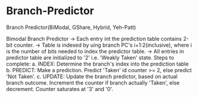 # Branch-Predictor
Branch Predictor(BiModal, GShare, Hybrid, Yeh-Patt)

Bimodal Branch Predictor
-> Each entry int the prediction table contains 2-bit counter.
-> Table is indexed by uing branch PC's i+1:2(inclusive), where i is the number of bits needed to index the predictor table.
-> All entries in predictor table are initialized to '2' i.e. 'Weakly Taken' state.
Steps to complete:
a. INDEX:         Determine the branch's index into the prediction table
b. PREDICT:       Make a prediction. Predict 'Taken' id counter >= 2, else predict 'Not Taken'.
c. UPDATE:        Update the branch predictor, based on actual branch outcome. Increment the counter if branch actually 'Taken', else decrement. Counter saturates at '3' and '0'.
